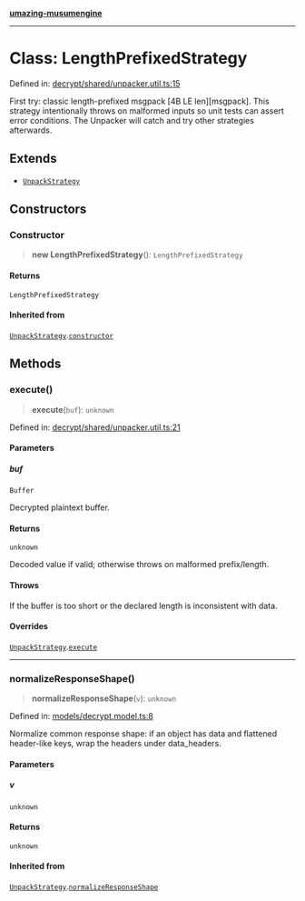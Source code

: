 [**umazing-musumengine**](../../README.md)

***

# Class: LengthPrefixedStrategy

Defined in: [decrypt/shared/unpacker.util.ts:15](https://github.com/davinidae/umazing-musumengine/blob/51f61211084dfe767110f78265e0aa27a13c00d0/src/decrypt/shared/unpacker.util.ts#L15)

First try: classic length-prefixed msgpack [4B LE len][msgpack].
This strategy intentionally throws on malformed inputs so unit tests can assert
error conditions. The Unpacker will catch and try other strategies afterwards.

## Extends

- [`UnpackStrategy`](UnpackStrategy.md)

## Constructors

### Constructor

> **new LengthPrefixedStrategy**(): `LengthPrefixedStrategy`

#### Returns

`LengthPrefixedStrategy`

#### Inherited from

[`UnpackStrategy`](UnpackStrategy.md).[`constructor`](UnpackStrategy.md#constructor)

## Methods

### execute()

> **execute**(`buf`): `unknown`

Defined in: [decrypt/shared/unpacker.util.ts:21](https://github.com/davinidae/umazing-musumengine/blob/51f61211084dfe767110f78265e0aa27a13c00d0/src/decrypt/shared/unpacker.util.ts#L21)

#### Parameters

##### buf

`Buffer`

Decrypted plaintext buffer.

#### Returns

`unknown`

Decoded value if valid; otherwise throws on malformed prefix/length.

#### Throws

If the buffer is too short or the declared length is inconsistent with data.

#### Overrides

[`UnpackStrategy`](UnpackStrategy.md).[`execute`](UnpackStrategy.md#execute)

***

### normalizeResponseShape()

> **normalizeResponseShape**(`v`): `unknown`

Defined in: [models/decrypt.model.ts:8](https://github.com/davinidae/umazing-musumengine/blob/51f61211084dfe767110f78265e0aa27a13c00d0/src/models/decrypt.model.ts#L8)

Normalize common response shape: if an object has data and flattened header-like keys,
wrap the headers under data_headers.

#### Parameters

##### v

`unknown`

#### Returns

`unknown`

#### Inherited from

[`UnpackStrategy`](UnpackStrategy.md).[`normalizeResponseShape`](UnpackStrategy.md#normalizeresponseshape)
